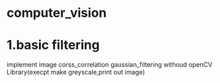 # computer_vision

#  1.basic filtering
implement image corss_correlation gaussian_filtering withoud openCV Library(execpt make greyscale,print out image)
